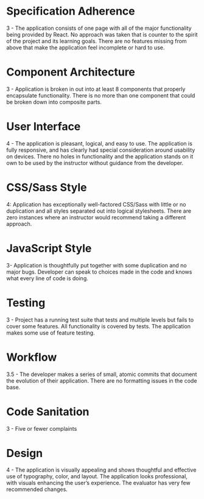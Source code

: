 # Specification Adherence

3 - The application consists of one page with all of the major functionality being provided by React. No approach was taken that is counter to the spirit of the project and its learning goals. There are no features missing from above that make the application feel incomplete or hard to use.

# Component Architecture

3 - Application is broken in out into at least 8 components that properly encapsulate functionality. There is no more than one component that could be broken down into composite parts.

# User Interface

4 - The application is pleasant, logical, and easy to use. The application is fully responsive, and has clearly had special consideration around usability on devices. There no holes in functionality and the application stands on it own to be used by the instructor without guidance from the developer.

# CSS/Sass Style

4: Application has exceptionally well-factored CSS/Sass with little or no duplication and all styles separated out into logical stylesheets. There are zero instances where an instructor would recommend taking a different approach.

# JavaScript Style

3- Application is thoughtfully put together with some duplication and no major bugs. Developer can speak to choices made in the code and knows what every line of code is doing.

# Testing

3 - Project has a running test suite that tests and multiple levels but fails to cover some features. All functionality is covered by tests. The application makes some use of feature testing.

# Workflow

3.5 - The developer makes a series of small, atomic commits that document the evolution of their application. There are no formatting issues in the code base.

# Code Sanitation

3 - Five or fewer complaints

# Design

4 - The application is visually appealing and shows thoughtful and effective use of typography, color, and layout. The application looks professional, with visuals enhancing the user’s experience. The evaluator has very few recommended changes.
